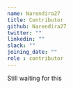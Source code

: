 ```yaml
---
name: Narendira27
title: Contributor
github: Narendira27
twitter: ""
linkedin: ""
slack: ""
joining_date: ""
role : contributor
---
```


Still waiting for this

